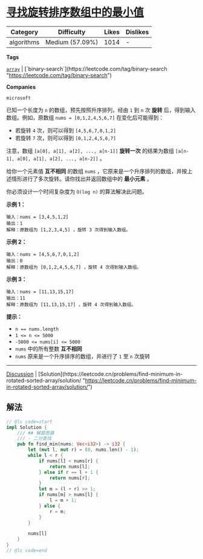 # [寻找旋转排序数组中的最小值](https://leetcode.cn/problems/find-minimum-in-rotated-sorted-array/description/ "https://leetcode.cn/problems/find-minimum-in-rotated-sorted-array/description/")

| Category   | Difficulty      | Likes | Dislikes |
| ---------- | --------------- | ----- | -------- |
| algorithms | Medium (57.09%) | 1014  | -        |

**Tags**

[`array`](https://leetcode.com/tag/array "https://leetcode.com/tag/array") | [`binary-search`](https://leetcode.com/tag/binary-search "https://leetcode.com/tag/binary-search")

**Companies**

`microsoft`

已知一个长度为 `n` 的数组，预先按照升序排列，经由 `1` 到 `n` 次 **旋转** 后，得到输入数组。例如，原数组 `nums = [0,1,2,4,5,6,7]` 在变化后可能得到：

- 若旋转 `4` 次，则可以得到 `[4,5,6,7,0,1,2]`
- 若旋转 `7` 次，则可以得到 `[0,1,2,4,5,6,7]`

注意，数组 `[a[0], a[1], a[2], ..., a[n-1]]` **旋转一次** 的结果为数组 `[a[n-1], a[0], a[1], a[2], ..., a[n-2]]` 。

给你一个元素值 **互不相同** 的数组 `nums` ，它原来是一个升序排列的数组，并按上述情形进行了多次旋转。请你找出并返回数组中的 **最小元素** 。

你必须设计一个时间复杂度为 `O(log n)` 的算法解决此问题。

**示例 1：**

```
输入：nums = [3,4,5,1,2]
输出：1
解释：原数组为 [1,2,3,4,5] ，旋转 3 次得到输入数组。
```

**示例 2：**

```
输入：nums = [4,5,6,7,0,1,2]
输出：0
解释：原数组为 [0,1,2,4,5,6,7] ，旋转 4 次得到输入数组。
```

**示例 3：**

```
输入：nums = [11,13,15,17]
输出：11
解释：原数组为 [11,13,15,17] ，旋转 4 次得到输入数组。
```

**提示：**

- `n == nums.length`
- `1 <= n <= 5000`
- `-5000 <= nums[i] <= 5000`
- `nums` 中的所有整数 **互不相同**
- `nums` 原来是一个升序排序的数组，并进行了 `1` 至 `n` 次旋转

---

[Discussion](https://leetcode.cn/problems/find-minimum-in-rotated-sorted-array/comments/ "https://leetcode.cn/problems/find-minimum-in-rotated-sorted-array/comments/") | [Solution](https://leetcode.cn/problems/find-minimum-in-rotated-sorted-array/solution/ "https://leetcode.cn/problems/find-minimum-in-rotated-sorted-array/solution/")

## 解法

```rust
// @lc code=start
impl Solution {
    /// ## 解题思路
    /// - 二分查找
    pub fn find_min(nums: Vec<i32>) -> i32 {
        let (mut l, mut r) = (0, nums.len() - 1);
        while l < r {
            if nums[l] < nums[r] {
                return nums[l];
            } else if r == l + 1 {
                return nums[r];
            }
            let m = (l + r) >> 1;
            if nums[m] > nums[l] {
                l = m + 1;
            } else {
                r = m;
            }
        }

        nums[l]
    }
}
// @lc code=end
```

